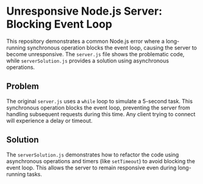 # Unresponsive Node.js Server: Blocking Event Loop

This repository demonstrates a common Node.js error where a long-running synchronous operation blocks the event loop, causing the server to become unresponsive.  The `server.js` file shows the problematic code, while `serverSolution.js` provides a solution using asynchronous operations.

## Problem

The original `server.js` uses a `while` loop to simulate a 5-second task.  This synchronous operation blocks the event loop, preventing the server from handling subsequent requests during this time.  Any client trying to connect will experience a delay or timeout.

## Solution

The `serverSolution.js` demonstrates how to refactor the code using asynchronous operations and timers (like `setTimeout`) to avoid blocking the event loop.  This allows the server to remain responsive even during long-running tasks.
